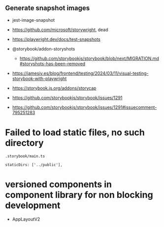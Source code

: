 ## Generate snapshot images

- jest-image-snapshot
- https://github.com/microsoft/storywright, dead
- https://playwright.dev/docs/test-snapshots
- @storybook/addon-storyshots
  - https://github.com/storybookjs/storybook/blob/next/MIGRATION.md#storyshots-has-been-removed
- https://jamesiv.es/blog/frontend/testing/2024/03/11/visual-testing-storybook-with-playwright
- https://storybook.js.org/addons/storycap

- https://github.com/storybookjs/storybook/issues/1291
- https://github.com/storybookjs/storybook/issues/1291#issuecomment-795251283

# Failed to load static files, no such directory

`.storybook/main.ts`

```
staticDirs: ['../public'],
```

# versioned components in component library for non blocking development

- AppLayoutV2
